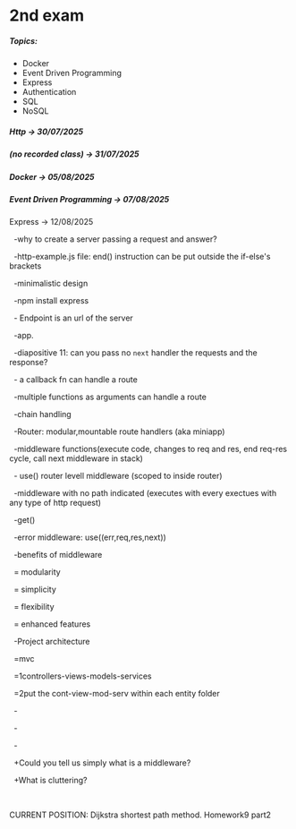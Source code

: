 # 2nd exam



##### Topics:

* Docker
* Event Driven Programming
* Express
* Authentication
* SQL
* NoSQL





##### Http -> 30/07/2025

##### (no recorded class) -> 31/07/2025

##### Docker -> 05/08/2025

##### Event Driven Programming -> 07/08/2025

Express -> 12/08/2025

&nbsp;	-why to create a server passing a request and answer? 

&nbsp;	-http-example.js file: end() instruction can be put outside the if-else's brackets

&nbsp;	-minimalistic design

&nbsp;	-npm install express

&nbsp;	- Endpoint is an url of the server

&nbsp;	-app.

&nbsp;	-diapositive 11: can you pass no `next` handler the requests and the response?

&nbsp;	- a callback fn can handle a route

&nbsp;	-multiple functions as arguments can handle a route

&nbsp;	-chain handling

&nbsp;	-Router: modular,mountable route handlers (aka miniapp)

&nbsp;	-middleware functions(execute code, changes to req and res, end req-res cycle, call next middleware in  stack)

&nbsp;	- use() router levell middleware (scoped to inside router)

 	-middleware with no path indicated (executes with every exectues with any type of http request)

 	-get()

 	-error middleware: use((err,req,res,next))

 	-benefits of middleware

 		= modularity

 		= simplicity

 		= flexibility

 		= enhanced features

 	-Project architecture

&nbsp;		=mvc

&nbsp;		=1controllers-views-models-services

&nbsp;		=2put the cont-view-mod-serv within each entity folder

 	-

 	-

 	-



&nbsp;	+Could you tell us simply what is a middleware?

&nbsp;	+What is cluttering?

&nbsp;	





CURRENT POSITION: Dijkstra shortest path method. Homework9 part2

